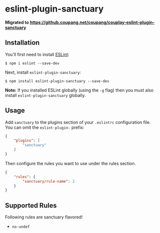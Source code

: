 # eslint-plugin-sanctuary

**Migrated to https://github.coupang.net/coupang/couplay-eslint-plugin-sanctuary**

## Installation

You'll first need to install [ESLint](http://eslint.org):

```
$ npm i eslint --save-dev
```

Next, install `eslint-plugin-sanctuary`:

```
$ npm install eslint-plugin-sanctuary --save-dev
```

**Note:** If you installed ESLint globally (using the `-g` flag) then you must also install `eslint-plugin-sanctuary` globally.

## Usage

Add `sanctuary` to the plugins section of your `.eslintrc` configuration file. You can omit the `eslint-plugin-` prefix:

```json
{
    "plugins": [
        "sanctuary"
    ]
}
```

Then configure the rules you want to use under the rules section.

```json
{
    "rules": {
        "sanctuary/rule-name": 2
    }
}
```

## Supported Rules

Following rules are sanctuary flavored!

* `no-undef`

